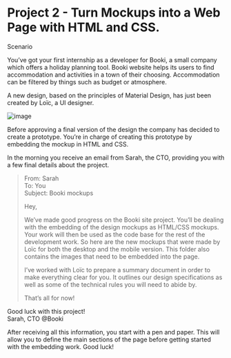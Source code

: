 # Project 2 - Turn Mockups into a Web Page with HTML and CSS.

Scenario

You’ve got your first internship as a developer for Booki, a small company which offers a holiday planning tool. Booki website helps its users to find accommodation and activities in a town of their choosing. Accommodation can be filtered by things such as budget or atmosphere.

A new design, based on the principles of Material Design, has just been created by Loïc, a UI designer.

![image](https://github.com/ConnorTurnbull/Project-2-Turn-Mockups-into-a-Web-Page-with-HTML-and-CSS./assets/110614970/110f375f-4f86-40b6-b71d-3c941831c417)

Before approving a final version of the design the company has decided to create a prototype. You’re in charge of creating this prototype by embedding the mockup in HTML and CSS.

In the morning you receive an email from Sarah, the CTO, providing you with a few final details about the project.

>From: Sarah </br>
To: You </br>
Subject: Booki mockups
>
>Hey,
>
>We’ve made good progress on the Booki site project. You’ll be dealing with the embedding of the design mockups as HTML/CSS mockups. Your work will then be used as the code base for the rest of the development work. So here are the new mockups that were made by Loïc for both the desktop and the mobile version. This folder also contains the images that need to be embedded into the page.
>
>I’ve worked with Loïc to prepare a summary document in order to make everything clear for you. It outlines our design specifications as well as some of the technical rules you will need to abide by.
>
>That’s all for now!</br>

Good luck with this project!</br>
Sarah, CTO @Booki

After receiving all this information, you start with a pen and paper. This will allow you to define the main sections of the page before getting started with the embedding work.
Good luck!
